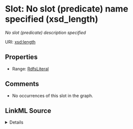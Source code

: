 

# Slot: No slot (predicate) name specified (xsd_length)


_No slot (predicate) description specified_







URI: [xsd:length](http://www.w3.org/2001/XMLSchema#length)



<!-- no inheritance hierarchy -->








## Properties

* Range: [RdfsLiteral](../classes/RdfsLiteral.md)





## Comments

* No occurrences of this slot in the graph.



## LinkML Source

<details>

```yaml
name: xsd_length
description: No slot (predicate) description specified
title: No slot (predicate) name specified
comments:
- No occurrences of this slot in the graph.
from_schema: fio-kg
rank: 1000
slot_uri: xsd:length
alias: xsd_length
range: rdfs_Literal

```
</details>